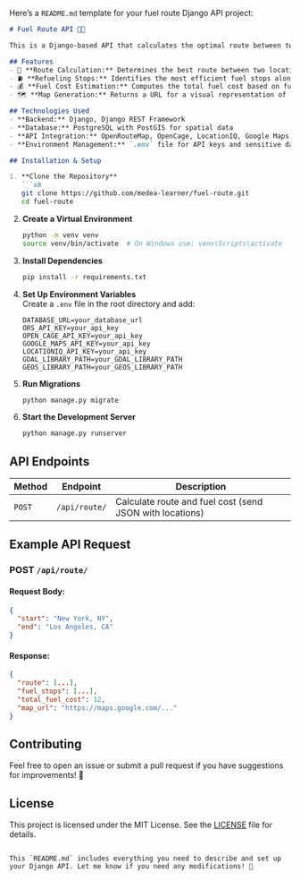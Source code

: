 Here’s a `README.md` template for your fuel route Django API project:  

```markdown
# Fuel Route API 🚗⛽

This is a Django-based API that calculates the optimal route between two U.S. locations, identifies the best refueling stops, and estimates fuel costs based on provided fuel price data.

## Features
- 📍 **Route Calculation:** Determines the best route between two locations.
- ⛽ **Refueling Stops:** Identifies the most efficient fuel stops along the route.
- 💰 **Fuel Cost Estimation:** Computes the total fuel cost based on fuel prices from a CSV file.
- 🗺️ **Map Generation:** Returns a URL for a visual representation of the route.

## Technologies Used
- **Backend:** Django, Django REST Framework
- **Database:** PostgreSQL with PostGIS for spatial data
- **API Integration:** OpenRouteMap, OpenCage, LocationIQ, Google Maps API
- **Environment Management:** `.env` file for API keys and sensitive data

## Installation & Setup

1. **Clone the Repository**
   ```sh
   git clone https://github.com/medea-learner/fuel-route.git
   cd fuel-route
   ```

2. **Create a Virtual Environment**
   ```sh
   python -m venv venv
   source venv/bin/activate  # On Windows use: venv\Scripts\activate
   ```

3. **Install Dependencies**
   ```sh
   pip install -r requirements.txt
   ```

4. **Set Up Environment Variables**  
   Create a `.env` file in the root directory and add:
   ```
   DATABASE_URL=your_database_url
   ORS_API_KEY=your_api_key
   OPEN_CAGE_API_KEY=your_api_key
   GOOGLE_MAPS_API_KEY=your_api_key
   LOCATIONIQ_API_KEY=your_api_key
   GDAL_LIBRARY_PATH=your_GDAL_LIBRARY_PATH
   GEOS_LIBRARY_PATH=your_GEOS_LIBRARY_PATH

   ```

5. **Run Migrations**
   ```sh
   python manage.py migrate
   ```

6. **Start the Development Server**
   ```sh
   python manage.py runserver
   ```

## API Endpoints
| Method | Endpoint | Description |
|--------|---------|-------------|
| `POST` | `/api/route/` | Calculate route and fuel cost (send JSON with locations) |

## Example API Request
### **POST** `/api/route/`
#### Request Body:
```json
{
  "start": "New York, NY",
  "end": "Los Angeles, CA"
}
```

#### Response:
```json
{
  "route": [...],
  "fuel_stops": [...],
  "total_fuel_cost": 12,
  "map_url": "https://maps.google.com/..."
}
```

## Contributing
Feel free to open an issue or submit a pull request if you have suggestions for improvements! 🚀

## License
This project is licensed under the MIT License. See the [LICENSE](LICENSE) file for details.
```

This `README.md` includes everything you need to describe and set up your Django API. Let me know if you need any modifications! 🚀